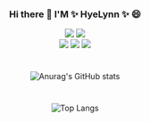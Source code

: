 <div align="center">

### Hi there 👋 I'M ✨ HyeLynn ✨ 😄
  
  <img src="https://img.shields.io/badge/c++-00599C?style=for-the-badge&logo=c%2B%2B&logoColor=white">
  <img src="https://img.shields.io/badge/python-3776AB?style=for-the-badge&logo=python&logoColor=white">
  <br>
  <img src="https://img.shields.io/badge/github-181717?style=for-the-badge&logo=github&logoColor=white">
  <img src="https://img.shields.io/badge/git-F05032?style=for-the-badge&logo=git&logoColor=white">

<!--
**HyeLynnKIM/HyeLynnKIM** is a ✨ _special_ ✨ repository because its `README.md` (this file) appears on your GitHub profile.

Here are some ideas to get you started:

- 🔭 I’m currently working on ...
- 🌱 I’m currently learning ...
- 👯 I’m looking to collaborate on ...
- 🤔 I’m looking for help with ...
- 💬 Ask me about ...
- 📫 How to reach me: ...
- 😄 Pronouns: ...
- ⚡ Fun fact: ...
-->

<img src="https://img.shields.io/badge/얄루-brightgreen?style=flat-square&logo=TurboSquid&logoColor=FF8135"/>
  
#
![Anurag's GitHub stats](https://github-readme-stats.vercel.app/api?username=HyeLynnKIM&show_icons=true&theme=nightowl)
#
![Top Langs](https://github-readme-stats.vercel.app/api/top-langs/?username=HyeLynnKIM&layout=demo&theme=nightowl)
</div>
